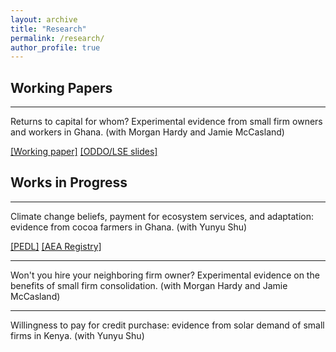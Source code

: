 ```yaml
---
layout: archive
title: "Research"
permalink: /research/
author_profile: true
---
```


Working Papers
------

***

Returns to capital for whom? Experimental evidence from small firm owners and workers in Ghana. (with Morgan Hardy and Jamie McCasland)

<a href="https://www.dropbox.com/scl/fi/zbp2s8shdw1v2xay0ff6r/ReturnsToCapitalForWhom.pdf?rlkey=j7nfhmgha9zuyuss8e9mxayaw&e=1&dl=0" target="_blank">[Working paper]</a> 
<a href="https://www.dropbox.com/s/6keyircu63siz3d/SEEFA_ODDO_slides.pdf" target="_blank">[ODDO/LSE slides]</a>


Works in Progress
------

***

Climate change beliefs, payment for ecosystem services, and adaptation: evidence from cocoa farmers in Ghana. (with Yunyu Shu)

<a href="https://pedl.cepr.org/content/propagation-taste-climate-resilience-evidence-cocoa-value-chain-ghana-0" target="_blank">[PEDL]</a>
<a href="https://www.socialscienceregistry.org/trials/11145" target="_blank">[AEA Registry]</a>

***

Won't you hire your neighboring firm owner? Experimental evidence on the benefits of small firm consolidation. (with Morgan Hardy and Jamie McCasland)

*** 

Willingness to pay for credit purchase: evidence from solar demand of small firms in Kenya. (with Yunyu Shu)




